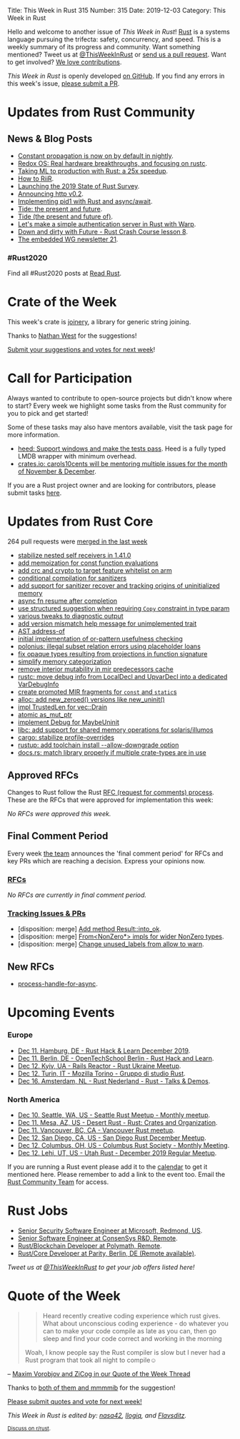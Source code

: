 Title: This Week in Rust 315
Number: 315
Date: 2019-12-03
Category: This Week in Rust

Hello and welcome to another issue of *This Week in Rust*!
[Rust](http://rust-lang.org) is a systems language pursuing the trifecta: safety, concurrency, and speed.
This is a weekly summary of its progress and community.
Want something mentioned? Tweet us at [@ThisWeekInRust](https://twitter.com/ThisWeekInRust) or [send us a pull request](https://github.com/cmr/this-week-in-rust).
Want to get involved? [We love contributions](https://github.com/rust-lang/rust/blob/master/CONTRIBUTING.md).

*This Week in Rust* is openly developed [on GitHub](https://github.com/cmr/this-week-in-rust).
If you find any errors in this week's issue, [please submit a PR](https://github.com/cmr/this-week-in-rust/pulls).

# Updates from Rust Community

## News & Blog Posts

* [Constant propagation is now on by default in nightly](https://blog.rust-lang.org/inside-rust/2019/12/02/const-prop-on-by-default.html).
* [Redox OS: Real hardware breakthroughs, and focusing on rustc](https://www.redox-os.org/news/focusing-on-rustc/).
* [Taking ML to production with Rust: a 25x speedup](https://www.lpalmieri.com/posts/2019-12-01-taking-ml-to-production-with-rust-a-25x-speedup/).
* [How to RiiR](http://adventures.michaelfbryan.com/posts/how-to-riir/index.html).
* [Launching the 2019 State of Rust Survey](https://blog.rust-lang.org/2019/12/03/survey-launch.html).
* [Announcing http v0.2](https://seanmonstar.com/post/189439210962/http-v02).
* [Implementing pid1 with Rust and async/await](https://tech.fpcomplete.com/rust/pid1).
* [Tide: the present and future](https://blog.yoshuawuyts.com/tide/).
* [Tide (the present and future of)](https://blog.yoshuawuyts.com/tide/).
* [Let's make a simple authentication server in Rust with Warp](https://blog.joco.dev/posts/warp_auth_server_tutorial).
* [Down and dirty with Future - Rust Crash Course lesson 8](https://www.snoyman.com/blog/2019/12/rust-crash-course-08-down-dirty-future).
* [The embedded WG newsletter 21](https://rust-embedded.github.io/blog/newsletter-21/).

### #Rust2020

Find all #Rust2020 posts at [Read Rust](https://readrust.net/rust-2020/).

# Crate of the Week

This week's crate is [joinery](https://docs.rs/joinery), a library for generic string joining.

Thanks to [Nathan West](https://users.rust-lang.org/t/crate-of-the-week/2704/677) for the suggestions!

[Submit your suggestions and votes for next week][submit_crate]!

[submit_crate]: https://users.rust-lang.org/t/crate-of-the-week/2704

# Call for Participation

Always wanted to contribute to open-source projects but didn't know where to start?
Every week we highlight some tasks from the Rust community for you to pick and get started!

Some of these tasks may also have mentors available, visit the task page for more information.

* [heed: Support windows and make the tests pass](https://github.com/Kerollmops/heed/pull/25). Heed is a fully typed LMDB wrapper with minimum overhead.
* [crates.io: carols10cents will be mentoring multiple issues for the month of November & December](https://github.com/rust-lang/crates.io/issues?q=is%3Aissue+is%3Aopen+sort%3Aupdated-desc+label%3AE-mentor).

If you are a Rust project owner and are looking for contributors, please submit tasks [here][guidelines].

[guidelines]: https://users.rust-lang.org/t/twir-call-for-participation/4821

# Updates from Rust Core

264 pull requests were [merged in the last week][merged]

[merged]: https://github.com/search?q=is%3Apr+org%3Arust-lang+is%3Amerged+merged%3A2019-11-25..2019-12-02

* [stabilize nested self receivers in 1.41.0](https://github.com/rust-lang/rust/pull/64325)
* [add memoization for const function evaluations](https://github.com/rust-lang/rust/pull/66294)
* [add crc and crypto to target feature whitelist on arm](https://github.com/rust-lang/rust/pull/66918)
* [conditional compilation for sanitizers](https://github.com/rust-lang/rust/pull/66245)
* [add support for sanitizer recover and tracking origins of uninitialized memory](https://github.com/rust-lang/rust/pull/66522)
* [async fn resume after completion](https://github.com/rust-lang/rust/pull/66321)
* [use structured suggestion when requiring `Copy` constraint in type param](https://github.com/rust-lang/rust/pull/66567)
* [various tweaks to diagnostic output](https://github.com/rust-lang/rust/pull/66754)
* [add version mismatch help message for unimplemented trait](https://github.com/rust-lang/rust/pull/66561)
* [AST address-of](https://github.com/rust-lang/rust/pull/66671)
* [initial implementation of or-pattern usefulness checking](https://github.com/rust-lang/rust/pull/66612)
* [polonius: illegal subset relation errors using placeholder loans](https://github.com/rust-lang/polonius/pull/137)
* [fix opaque types resulting from projections in function signature](https://github.com/rust-lang/rust/pull/66178)
* [simplify memory categorization](https://github.com/rust-lang/rust/pull/66246)
* [remove interior mutability in mir predecessors cache](https://github.com/rust-lang/rust/pull/64736)
* [rustc: move debug info from LocalDecl and UpvarDecl into a dedicated VarDebugInfo](https://github.com/rust-lang/rust/pull/56231)
* [create promoted MIR fragments for `const` and `static`s](https://github.com/rust-lang/rust/pull/66642)
* [alloc: add new_zeroed() versions like new_uninit()](https://github.com/rust-lang/rust/pull/66128)
* [impl TrustedLen for vec::Drain](https://github.com/rust-lang/rust/pull/66759)
* [atomic as_mut_ptr](https://github.com/rust-lang/rust/pull/66705)
* [implement Debug for MaybeUninit](https://github.com/rust-lang/rust/pull/65013)
* [libc: add support for shared memory operations for solaris/illumos](https://github.com/rust-lang/libc/pull/1584)
* [cargo: stabilize profile-overrides](https://github.com/rust-lang/cargo/pull/7591)
* [rustup: add toolchain install --allow-downgrade option](https://github.com/rust-lang/rustup/pull/2126)
* [docs.rs: match library properly if multiple crate-types are in use](https://github.com/rust-lang/docs.rs/pull/499)

## Approved RFCs

Changes to Rust follow the Rust [RFC (request for comments)
process](https://github.com/rust-lang/rfcs#rust-rfcs). These
are the RFCs that were approved for implementation this week:

*No RFCs were approved this week.*

## Final Comment Period

Every week [the team](https://www.rust-lang.org/team.html) announces the
'final comment period' for RFCs and key PRs which are reaching a
decision. Express your opinions now.

### [RFCs](https://github.com/rust-lang/rfcs/labels/final-comment-period)

*No RFCs are currently in final comment period.*

### [Tracking Issues & PRs](https://github.com/rust-lang/rust/labels/final-comment-period)

* [disposition: merge] [Add method Result::into_ok](https://github.com/rust-lang/rust/pull/66045).
* [disposition: merge] [From<NonZero*> impls for wider NonZero types](https://github.com/rust-lang/rust/pull/66277).
* [disposition: merge] [Change unused_labels from allow to warn](https://github.com/rust-lang/rust/pull/66325).

## New RFCs

* [process-handle-for-async](https://github.com/rust-lang/rfcs/pull/2823).

# Upcoming Events

### Europe

* [Dec 11. Hamburg, DE - Rust Hack & Learn December 2019](https://www.meetup.com/Rust-Meetup-Hamburg/events/266610252/).
* [Dec 11. Berlin, DE - OpenTechSchool Berlin - Rust Hack and Learn](https://www.meetup.com/opentechschool-berlin/events/nxdpgryzqbpb/).
* [Dec 12. Kyiv, UA - Rails Reactor - Rust Ukraine Meetup](https://www.facebook.com/events/1173477969528421/).
* [Dec 12. Turin, IT - Mozilla Torino - Gruppo di studio Rust](https://www.meetup.com/Mozilla-Torino/events/266750624).
* [Dec 16. Amsterdam, NL - Rust Nederland - Rust - Talks & Demos](https://www.meetup.com/Rust-Nederland/events/266888452/).

### North America

* [Dec 10. Seattle, WA, US - Seattle Rust Meetup - Monthly meetup](https://www.meetup.com/Seattle-Rust-Meetup/events/prbtdryzqbnb/).
* [Dec 11. Mesa, AZ, US - Desert Rust - Rust: Crates and Organization](https://www.meetup.com/Desert-Rustaceans/events/wmmphryzpbkc/).
* [Dec 11. Vancouver, BC, CA - Vancouver Rust meetup](https://www.meetup.com/Vancouver-Rust/events/rwcpfryzqbpb/).
* [Dec 12. San Diego, CA, US - San Diego Rust December Meetup](https://www.meetup.com/San-Diego-Rust/events/266502136/).
* [Dec 12. Columbus, OH, US - Columbus Rust Society - Monthly Meeting](https://www.meetup.com/columbus-rs/events/dpkhgryzqbqb/).
* [Dec 12. Lehi, UT, US - Utah Rust - December 2019 Regular Meetup](https://www.meetup.com/utah-rust/events/265905262/).

If you are running a Rust event please add it to the [calendar] to get
it mentioned here. Please remember to add a link to the event too.
Email the [Rust Community Team][community] for access.

[calendar]: https://www.google.com/calendar/embed?src=apd9vmbc22egenmtu5l6c5jbfc%40group.calendar.google.com
[community]: mailto:community-team@rust-lang.org

# Rust Jobs

* [Senior Security Software Engineer at Microsoft, Redmond, US](https://careers.microsoft.com/us/en/job/750306/Security-Software-Engineer).
* [Senior Software Engineer at ConsenSys R&D, Remote](https://consensys.net/open-roles/1792013/).
* [Rust/Blockchain Developer at Polymath, Remote](https://polymath.bamboohr.com/jobs/view.php?id=85).
* [Rust/Core Developer at Parity, Berlin, DE (Remote available)](https://www.parity.io/jobs/).

*Tweet us at [@ThisWeekInRust](https://twitter.com/ThisWeekInRust) to get your job offers listed here!*

# Quote of the Week

> > Heard recently creative coding experience which rust gives. What about unconscious coding experience - do whatever you can to make your code compile as late as you can, then go sleep and find your code correct and working in the morning
>
> Woah, I know people say the Rust compiler is slow but I never had a Rust program that took all night to compile☺

– [Maxim Vorobjov and ZiCog in our Quote of the Week Thread](https://users.rust-lang.org/t/twir-quote-of-the-week/328/749)

Thanks to [both of them and mmmmib](https://users.rust-lang.org/t/twir-quote-of-the-week/328/752) for the suggestion!

[Please submit quotes and vote for next week!](https://users.rust-lang.org/t/twir-quote-of-the-week/328)

*This Week in Rust is edited by: [nasa42](https://github.com/nasa42), [llogiq](https://github.com/llogiq), and [Flavsditz](https://github.com/Flavsditz).*

<small>[Discuss on r/rust]().</small>
